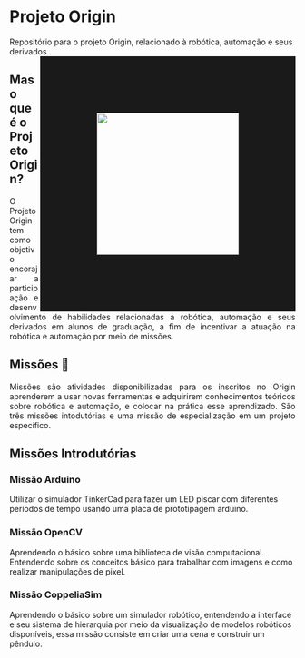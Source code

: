 # Projeto Origin
Repositório para o projeto Origin, relacionado à robótica, automação e seus derivados .
<img align="right" height="250" src="https://edu.ieee.org/br-ufcgras/wp-content/uploads/sites/243/logo-origin-271x300.png" border="100">
## Mas o que é o Projeto Origin?
<p align="justify">
 O Projeto Origin tem como objetivo encorajar a participação e desenvolvimento de habilidades relacionadas a robótica, automação e seus derivados em 
alunos de graduação, a fim de incentivar a atuação na robótica e automação por meio de missões.
</p>

## Missões :dart:
<p align="justify">
Missões são atividades disponibilizadas para os inscritos no Origin aprenderem a usar novas ferramentas e adquirirem conhecimentos teóricos sobre robótica e automação, e
colocar na prática esse aprendizado. São três missões intodutórias e uma missão de especialização em um projeto específico.
</p>

## Missões Introdutórias

### Missão Arduino 
Utilizar o simulador TinkerCad para fazer um LED piscar com diferentes períodos de tempo usando uma placa de prototipagem arduino.

### Missão OpenCV
Aprendendo o básico sobre uma biblioteca de visão computacional. Entendendo sobre os conceitos básico para trabalhar com imagens e como realizar manipulações de pixel.

### Missão CoppeliaSim
Aprendendo o básico sobre um simulador robótico, entendendo a interface e seu sistema de hierarquia por meio da visualização de modelos robóticos
disponíveis, essa missão consiste em criar uma cena e construir um pêndulo.
